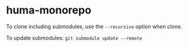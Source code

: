 # huma-monorepo
To clone including submodules, use the `--recursive` option when clone.

To update submodules: ```git submodule update --remote```

